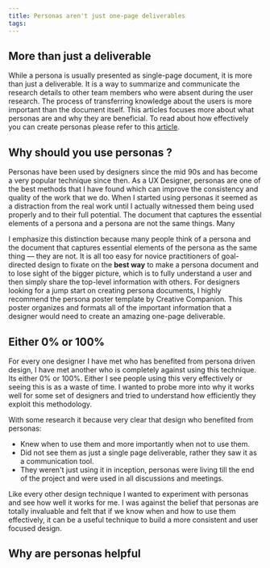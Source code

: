 ```yaml
---
title: Personas aren't just one-page deliverables
tags:
---
```


## More than just a deliverable
While a persona is usually presented as single-page document, it is more than just a deliverable. It is a way to summarize and communicate the research details to other team members who were absent during the user research. The process of transferring knowledge about the users is more important than the document itself. This articles focuses more about what personas are and why they are beneficial. To read about how effectively you can create personas please refer to this [article](https://knowledge.hubspot.com/contacts-user-guide-v2/how-to-create-personas).

<!-- more -->

## Why should you use personas ?
Personas have been used by designers since the mid 90s and has become a very popular technique since then. As a UX Designer, personas are one of the best methods that I have found which can improve the consistency and quality of the work that we do. When I started using personas it seemed as a distraction 
from the real work until I actually witnessed them being used properly and to their full potential.
The document that captures the essential elements of a persona and a persona are not the same things. Many 

I emphasize this distinction because many people think of a persona and the document that captures essential elements of the persona as the same thing — they are not. It is all too easy for novice practitioners of goal-directed design to fixate on the **best way** to make a persona document and to lose sight of the bigger picture, which is to fully understand a user and then simply share the top-level information with others. For designers looking for a jump start on creating persona documents, I highly recommend the persona poster template by Creative Companion. This poster organizes and formats all of the important information that a designer would need to create an amazing one-page deliverable.

## Either 0% or 100%
For every one designer I have met who has benefited from persona driven design, I have met another who is completely against using this technique. Its either 0% or 100%. Either I see people using this very effectively or seeing this is as a waste of time. I wanted to probe more into why it works well for some set of designers and tried to understand how efficiently they exploit this methodology.

With some research it because very clear that design who benefited from personas:
- Knew when to use them and more importantly when not to use them.
- Did not see them as just a single page deliverable, rather they saw it as a communication tool.
- They weren't just using it in inception, personas were living till the end of the project and were used in all discussions and meetings.

Like every other design technique I wanted to experiment with personas and see how well it works for me. I was against the belief that personas are totally invaluable and felt that if we know when and how to use them effectively, it can be a useful technique to build a more consistent and user focused design.

## Why are personas helpful

